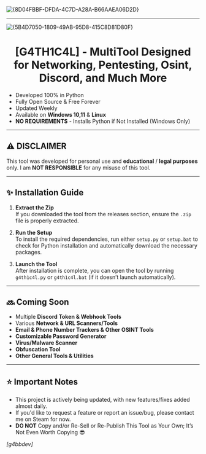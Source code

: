 ![{8D04FBBF-DFDA-4C7D-A28A-B66AAEA06D2D}](assets\1.png)

---
![{5B4D7050-1809-49AB-95D8-415C8D81D80F}](assets\2.png)



## <h1 align="center">[G4TH1C4L] - MultiTool Designed for Networking, Pentesting, Osint, Discord, and Much More</h1> 

- Developed 100% in Python
- Fully Open Source & Free Forever
- Updated Weekly
- Available on **Windows 10,11** & **Linux**
- **NO REQUIREMENTS** - Installs Python if Not Installed (Windows Only)

---

## ⚠️ **DISCLAIMER**  

This tool was developed for personal use and **educational** / **legal purposes** only.
I am **NOT RESPONSIBLE** for any misuse of this tool.

---

## ✨ **Installation Guide**

1. **Extract the Zip**  
   If you downloaded the tool from the releases section, ensure the `.zip` file is properly extracted.

2. **Run the Setup**  
   To install the required dependencies, run either `setup.py` or `setup.bat` to check for Python installation and automatically download the necessary packages.

3. **Launch the Tool**  
   After installation is complete, you can open the tool by running `g4th1c4l.py` or `g4th1c4l.bat` (if it doesn’t launch automatically).

---

## 🔜 **Coming Soon**

- Multiple **Discord Token & Webhook Tools**
- Various **Network & URL Scanners/Tools**
- **Email & Phone Number Trackers & Other OSINT Tools**
- **Customizable Password Generator**
- **Virus/Malware Scanner**
- **Obfuscation Tool**
- **Other General Tools & Utilities** 

---

## ⭐ **Important Notes**

- This project is actively being updated, with new features/fixes added almost daily.
- If you'd like to request a feature or report an issue/bug, please contact me on Steam for now.
- **DO NOT** Copy and/or Re-Sell or Re-Publish This Tool as Your Own; It’s Not Even Worth Copying 😎




*[g4bbdev]*
